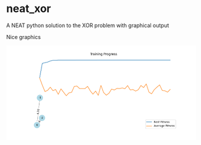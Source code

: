 # neat_xor
A NEAT python solution to the XOR problem with graphical output

Nice graphics

![Alt text](winner_net.png?raw=true "Winning NN")
